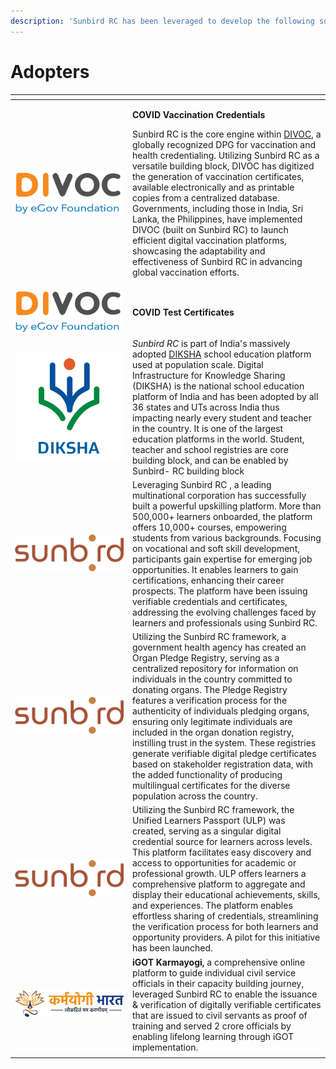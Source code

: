 ```yaml
---
description: 'Sunbird RC has been leveraged to develop the following solutions:'
---
```


# Adopters

<table><thead><tr><th width="174"> </th><th> </th></tr></thead><tbody><tr><td><img src="../.gitbook/assets/image (25).png" alt="" data-size="original"></td><td><p><strong>COVID Vaccination Credentials</strong></p><p>Sunbird RC is the core engine within <a href="https://divoc.dev/">DIVOC</a>, a globally recognized DPG for vaccination and health credentialing.  Utilizing Sunbird RC as a versatile building block, DIVOC has digitized the generation of vaccination certificates, available electronically and as printable copies from a centralized database. Governments, including those in India, Sri Lanka, the Philippines, have implemented DIVOC (built on Sunbird RC) to launch efficient digital vaccination platforms, showcasing the adaptability and effectiveness of Sunbird RC in advancing global vaccination efforts.</p></td></tr><tr><td><img src="../.gitbook/assets/image (25).png" alt="" data-size="original"></td><td><strong>COVID Test Certificates</strong></td></tr><tr><td><img src="../.gitbook/assets/image (27).png" alt="" data-size="original"></td><td><em>Sunbird RC</em> is part of India's massively adopted <a href="https://diksha.gov.in/">DIKSHA</a> school education platform used at population scale. Digital Infrastructure for Knowledge Sharing (DIKSHA) is the national school education platform of India and has been adopted by all 36 states and UTs across India thus impacting nearly every student and teacher in the country. It is one of the largest education platforms in the world. Student, teacher and school registries are core building block, and can be enabled by Sunbird- RC building block</td></tr><tr><td><img src="../.gitbook/assets/image.png" alt="" data-size="original"></td><td>Leveraging Sunbird RC , a leading multinational corporation has successfully built a powerful upskilling platform. More than 500,000+ learners onboarded, the platform offers 10,000+ courses, empowering students from various backgrounds. Focusing on vocational and soft skill development, participants gain expertise for emerging job opportunities. It enables learners to gain certifications, enhancing their career prospects. The platform have been issuing verifiable credentials and certificates, addressing the evolving challenges faced by learners and professionals using Sunbird RC.</td></tr><tr><td><img src="../.gitbook/assets/image (1).png" alt="" data-size="original"></td><td>Utilizing the Sunbird RC framework, a government health agency has created an Organ Pledge Registry, serving as a centralized repository for information on individuals in the country committed to donating organs. The Pledge Registry features a verification process for the authenticity of individuals pledging organs, ensuring only legitimate individuals are included in the organ donation registry, instilling trust in the system. These registries generate verifiable digital pledge certificates based on stakeholder registration data, with the added functionality of producing multilingual certificates for the diverse population across the country.</td></tr><tr><td><img src="../.gitbook/assets/image (2).png" alt="" data-size="original"></td><td>Utilizing the Sunbird RC framework, the Unified Learners Passport (ULP) was created, serving as a singular digital credential source for learners across levels. This platform facilitates easy discovery and access to opportunities for academic or professional growth. ULP offers learners a comprehensive platform to aggregate and display their educational achievements, skills, and experiences. The platform enables effortless sharing of credentials, streamlining the verification process for both learners and opportunity providers. A pilot for this initiative has been launched.</td></tr><tr><td><img src="../.gitbook/assets/image (28).png" alt="" data-size="original"></td><td> <strong>iGOT Karmayogi,</strong> a comprehensive online platform to guide individual civil service officials in their capacity building journey,  leveraged Sunbird RC to enable the issuance &#x26; verification of digitally verifiable certificates that are issued to civil servants as proof of training and served 2 crore officials by enabling lifelong learning through iGOT implementation.</td></tr><tr><td></td><td></td></tr></tbody></table>

